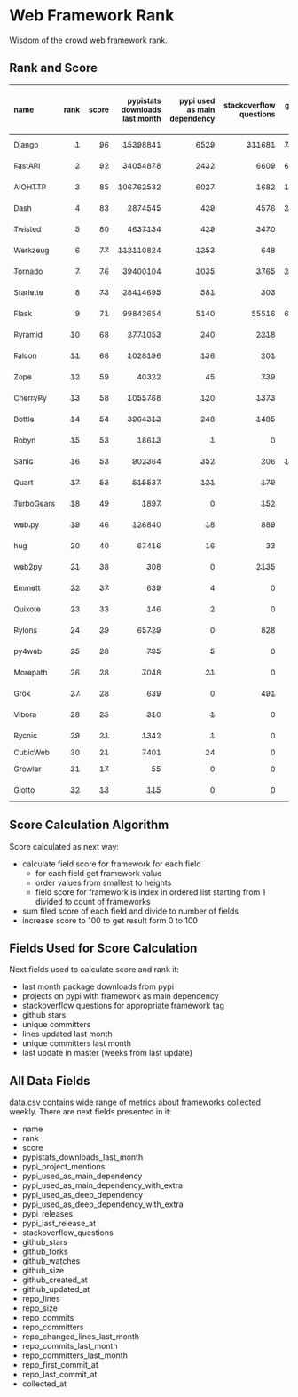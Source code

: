 # Web Framework Rank
Wisdom of the crowd web framework rank.

## Rank and Score
<sub>name</sub> | <sub>rank</sub> | <sub>score</sub> | <sub>pypistats downloads last month</sub> | <sub>pypi used as main dependency</sub> | <sub>stackoverflow questions</sub> | <sub>github stars</sub> | <sub>repo unique committers</sub> | <sub>repo changed lines last month</sub> | <sub>repo unique committers last month</sub> | <sub>repo last commit</sub>
:--- | ---: | ---: | ---: | ---: | ---: | ---: | ---: | ---: | ---: | ---:
[<sub>Django</sub>](https://github.com/django/django "first commit: 2005-07-13") | [<sub>1</sub>](# "  +0 last week") | [<sub>96</sub>](# "  -1 last week") | [<sub>15398841</sub>](# "  #7 in pypistats downloads last month +2.89% last week") | [<sub>6529</sub>](# "  #1 in pypi used as main dependency +0.48% last week") | [<sub>311681</sub>](# "  #1 in stackoverflow questions +0.03% last week") | [<sub>76242</sub>](# "  #1 in github stars +0.14% last week") | [<sub>3057</sub>](# "  #1 in repo unique committers +0.07% last week") | [<sub>4455</sub>](# "  #2 in repo changed lines last month -24.54% last week") | [<sub>32</sub>](# "  #1 in repo unique committers last month -21.95% last week") | [<sub>2024-03-22</sub>](# "▼ #2 in repo last commit 1 week ago")
[<sub>FastAPI</sub>](https://github.com/tiangolo/fastapi "first commit: 2018-12-05; uses: Starlette") | [<sub>2</sub>](# "  +0 last week") | [<sub>92</sub>](# "  -1 last week") | [<sub>34054878</sub>](# "  #5 in pypistats downloads last month -11.02% last week") | [<sub>2432</sub>](# "  #4 in pypi used as main dependency +1.0% last week") | [<sub>6609</sub>](# "  #3 in stackoverflow questions +0.56% last week") | [<sub>69669</sub>](# "  #2 in github stars +0.45% last week") | [<sub>615</sub>](# "  #4 in repo unique committers +0.16% last week") | [<sub>4001</sub>](# "▼ #4 in repo changed lines last month -0.45% last week") | [<sub>17</sub>](# "  #2 in repo unique committers last month +0.0% last week") | [<sub>2024-03-22</sub>](# "▼ #2 in repo last commit 1 week ago")
[<sub>AIOHTTP</sub>](https://github.com/aio-libs/aiohttp "first commit: 2013-10-01") | [<sub>3</sub>](# "  +0 last week") | [<sub>85</sub>](# "  -2 last week") | [<sub>106762532</sub>](# "  #2 in pypistats downloads last month +1.29% last week") | [<sub>6027</sub>](# "  #2 in pypi used as main dependency +0.47% last week") | [<sub>1682</sub>](# "  #9 in stackoverflow questions +0.12% last week") | [<sub>14469</sub>](# "  #7 in github stars +0.17% last week") | [<sub>744</sub>](# "  #3 in repo unique committers +0.0% last week") | [<sub>91</sub>](# "▼ #11 in repo changed lines last month -78.49% last week") | [<sub>3</sub>](# "▼ #8 in repo unique committers last month -40.0% last week") | [<sub>2024-03-22</sub>](# "▲ #2 in repo last commit 1 week ago")
[<sub>Dash</sub>](https://github.com/plotly/dash "first commit: 2015-04-10") | [<sub>4</sub>](# "  +0 last week") | [<sub>83</sub>](# "  +3 last week") | [<sub>2874545</sub>](# "▲ #10 in pypistats downloads last month -0.09% last week") | [<sub>429</sub>](# "  #8 in pypi used as main dependency +0.0% last week") | [<sub>4576</sub>](# "  #4 in stackoverflow questions -0.11% last week") | [<sub>20335</sub>](# "  #5 in github stars +0.26% last week") | [<sub>180</sub>](# "  #14 in repo unique committers +0.0% last week") | [<sub>15780</sub>](# "  #1 in repo changed lines last month -23.45% last week") | [<sub>8</sub>](# "▲ #3 in repo unique committers last month +14.29% last week") | [<sub>2024-03-21</sub>](# "▲ #2 in repo last commit 1 week ago")
[<sub>Twisted</sub>](https://github.com/twisted/twisted "first commit: 2001-07-09") | [<sub>5</sub>](# "  +0 last week") | [<sub>80</sub>](# "  +0 last week") | [<sub>4637134</sub>](# "  #8 in pypistats downloads last month +4.21% last week") | [<sub>429</sub>](# "  #8 in pypi used as main dependency +0.0% last week") | [<sub>3470</sub>](# "  #6 in stackoverflow questions -0.03% last week") | [<sub>5395</sub>](# "  #15 in github stars +0.2% last week") | [<sub>318</sub>](# "  #9 in repo unique committers +0.32% last week") | [<sub>4287</sub>](# "▲ #3 in repo changed lines last month +45.22% last week") | [<sub>8</sub>](# "  #3 in repo unique committers last month -11.11% last week") | [<sub>2024-03-20</sub>](# "▲ #2 in repo last commit 1 week ago")
[<sub>Werkzeug</sub>](https://github.com/pallets/werkzeug "first commit: 2007-05-04; used by: Flask and Quart") | [<sub>6</sub>](# "  +0 last week") | [<sub>77</sub>](# "  +0 last week") | [<sub>112110824</sub>](# "  #1 in pypistats downloads last month -0.15% last week") | [<sub>1253</sub>](# "  #5 in pypi used as main dependency +0.16% last week") | [<sub>648</sub>](# "  #15 in stackoverflow questions +0.0% last week") | [<sub>6528</sub>](# "  #12 in github stars +0.15% last week") | [<sub>498</sub>](# "  #5 in repo unique committers +0.0% last week") | [<sub>54</sub>](# "  #12 in repo changed lines last month +0.0% last week") | [<sub>5</sub>](# "  #5 in repo unique committers last month +0.0% last week") | [<sub>2024-03-05</sub>](# "▼ #10 in repo last commit 3 weeks ago")
[<sub>Tornado</sub>](https://github.com/tornadoweb/tornado "first commit: 2009-09-09") | [<sub>7</sub>](# "  +0 last week") | [<sub>76</sub>](# "  +0 last week") | [<sub>39400104</sub>](# "  #4 in pypistats downloads last month +1.1% last week") | [<sub>1035</sub>](# "  #6 in pypi used as main dependency +0.29% last week") | [<sub>3765</sub>](# "  #5 in stackoverflow questions -0.03% last week") | [<sub>21474</sub>](# "  #4 in github stars +0.02% last week") | [<sub>452</sub>](# "  #6 in repo unique committers +0.0% last week") | [<sub>2</sub>](# "▲ #16 in repo changed lines last month +0.0% last week") | [<sub>1</sub>](# "▼ #13 in repo unique committers last month +0.0% last week") | [<sub>2024-03-03</sub>](# "▼ #10 in repo last commit 3 weeks ago")
[<sub>Starlette</sub>](https://github.com/encode/starlette "first commit: 2018-06-25; used by: FastAPI") | [<sub>8</sub>](# "  +0 last week") | [<sub>73</sub>](# "  +0 last week") | [<sub>28414695</sub>](# "  #6 in pypistats downloads last month -1.4% last week") | [<sub>581</sub>](# "  #7 in pypi used as main dependency +0.52% last week") | [<sub>303</sub>](# "  #17 in stackoverflow questions +0.33% last week") | [<sub>9319</sub>](# "  #9 in github stars +0.37% last week") | [<sub>275</sub>](# "  #11 in repo unique committers +0.0% last week") | [<sub>267</sub>](# "  #8 in repo changed lines last month +0.0% last week") | [<sub>4</sub>](# "▲ #7 in repo unique committers last month +0.0% last week") | [<sub>2024-03-05</sub>](# "▼ #10 in repo last commit 3 weeks ago")
[<sub>Flask</sub>](https://github.com/pallets/flask "first commit: 2010-04-06; uses: Werkzeug") | [<sub>9</sub>](# "  +0 last week") | [<sub>71</sub>](# "  +1 last week") | [<sub>99843654</sub>](# "  #3 in pypistats downloads last month +2.22% last week") | [<sub>5140</sub>](# "  #3 in pypi used as main dependency +0.37% last week") | [<sub>55516</sub>](# "  #2 in stackoverflow questions +0.06% last week") | [<sub>66056</sub>](# "  #3 in github stars +0.09% last week") | [<sub>846</sub>](# "  #2 in repo unique committers +0.0% last week") | [<sub>0</sub>](# "▲ #18 in repo changed lines last month +100% last week") | [<sub>0</sub>](# "▲ #18 in repo unique committers last month +100% last week") | [<sub>2024-02-12</sub>](# "  #20 in repo last commit 6 weeks ago")
[<sub>Pyramid</sub>](https://github.com/Pylons/pyramid "first commit: 2008-07-04; used by: CubicWeb") | [<sub>10</sub>](# "  +0 last week") | [<sub>68</sub>](# "  -1 last week") | [<sub>2771053</sub>](# "▼ #11 in pypistats downloads last month -3.77% last week") | [<sub>240</sub>](# "  #12 in pypi used as main dependency +0.0% last week") | [<sub>2218</sub>](# "  #7 in stackoverflow questions +0.05% last week") | [<sub>3895</sub>](# "  #16 in github stars +0.03% last week") | [<sub>367</sub>](# "  #8 in repo unique committers +0.0% last week") | [<sub>12</sub>](# "▲ #13 in repo changed lines last month +0.0% last week") | [<sub>2</sub>](# "  #10 in repo unique committers last month +0.0% last week") | [<sub>2024-03-03</sub>](# "▼ #10 in repo last commit 3 weeks ago")
[<sub>Falcon</sub>](https://github.com/falconry/falcon "first commit: 2012-12-06; used by: hug") | [<sub>11</sub>](# "  +0 last week") | [<sub>68</sub>](# "  +6 last week") | [<sub>1028196</sub>](# "  #13 in pypistats downloads last month -2.35% last week") | [<sub>136</sub>](# "  #13 in pypi used as main dependency +0.0% last week") | [<sub>201</sub>](# "  #19 in stackoverflow questions +0.0% last week") | [<sub>9367</sub>](# "  #8 in github stars +0.09% last week") | [<sub>209</sub>](# "  #13 in repo unique committers +0.0% last week") | [<sub>104</sub>](# "▲ #9 in repo changed lines last month +316.0% last week") | [<sub>2</sub>](# "▲ #10 in repo unique committers last month +100.0% last week") | [<sub>2024-03-21</sub>](# "▲ #2 in repo last commit 1 week ago")
[<sub>Zope</sub>](https://github.com/zopefoundation/Zope "first commit: 1996-06-17") | [<sub>12</sub>](# "  +0 last week") | [<sub>59</sub>](# "  -1 last week") | [<sub>40322</sub>](# "  #19 in pypistats downloads last month +7.8% last week") | [<sub>45</sub>](# "  #16 in pypi used as main dependency +0.0% last week") | [<sub>739</sub>](# "  #14 in stackoverflow questions +0.0% last week") | [<sub>342</sub>](# "  #25 in github stars +0.0% last week") | [<sub>177</sub>](# "  #15 in repo unique committers +0.0% last week") | [<sub>889</sub>](# "  #6 in repo changed lines last month -1.11% last week") | [<sub>3</sub>](# "▲ #8 in repo unique committers last month +0.0% last week") | [<sub>2024-03-14</sub>](# "▼ #9 in repo last commit 2 weeks ago")
[<sub>CherryPy</sub>](https://github.com/cherrypy/cherrypy "first commit: 2004-11-20") | [<sub>13</sub>](# "  +0 last week") | [<sub>58</sub>](# "  +0 last week") | [<sub>1055768</sub>](# "  #12 in pypistats downloads last month -0.18% last week") | [<sub>120</sub>](# "  #15 in pypi used as main dependency +0.84% last week") | [<sub>1373</sub>](# "  #11 in stackoverflow questions +0.0% last week") | [<sub>1775</sub>](# "  #20 in github stars +0.23% last week") | [<sub>151</sub>](# "  #16 in repo unique committers +0.0% last week") | [<sub>8</sub>](# "▲ #15 in repo changed lines last month +0.0% last week") | [<sub>2</sub>](# "  #10 in repo unique committers last month +0.0% last week") | [<sub>2024-02-25</sub>](# "  #15 in repo last commit 4 weeks ago")
[<sub>Bottle</sub>](https://github.com/bottlepy/bottle "first commit: 2009-06-30") | [<sub>14</sub>](# "▲ +1 last week") | [<sub>54</sub>](# "▲ +1 last week") | [<sub>3964313</sub>](# "  #9 in pypistats downloads last month +3.99% last week") | [<sub>248</sub>](# "  #11 in pypi used as main dependency +0.4% last week") | [<sub>1485</sub>](# "  #10 in stackoverflow questions +0.0% last week") | [<sub>8263</sub>](# "  #10 in github stars +0.08% last week") | [<sub>232</sub>](# "  #12 in repo unique committers +0.0% last week") | [<sub>0</sub>](# "▲ #18 in repo changed lines last month +100% last week") | [<sub>0</sub>](# "▲ #18 in repo unique committers last month +100% last week") | [<sub>2024-01-03</sub>](# "  #23 in repo last commit 12 weeks ago")
[<sub>Robyn</sub>](https://github.com/sansyrox/robyn "first commit: 2021-05-22") | [<sub>15</sub>](# "▲ +1 last week") | [<sub>53</sub>](# "▲ +0 last week") | [<sub>18613</sub>](# "  #20 in pypistats downloads last month -47.35% last week") | [<sub>1</sub>](# "  #24 in pypi used as main dependency +0.0% last week") | [<sub>0</sub>](# "  #23 in stackoverflow questions +100% last week") | [<sub>3315</sub>](# "  #17 in github stars +0.18% last week") | [<sub>62</sub>](# "  #21 in repo unique committers +0.0% last week") | [<sub>398</sub>](# "▲ #7 in repo changed lines last month +255.36% last week") | [<sub>5</sub>](# "  #5 in repo unique committers last month +0.0% last week") | [<sub>2024-03-22</sub>](# "▼ #2 in repo last commit 1 week ago")
[<sub>Sanic</sub>](https://github.com/sanic-org/sanic "first commit: 2016-05-26") | [<sub>16</sub>](# "▲ +2 last week") | [<sub>53</sub>](# "▲ +1 last week") | [<sub>902364</sub>](# "  #14 in pypistats downloads last month +5.61% last week") | [<sub>352</sub>](# "  #10 in pypi used as main dependency +0.28% last week") | [<sub>206</sub>](# "  #18 in stackoverflow questions +0.0% last week") | [<sub>17662</sub>](# "  #6 in github stars +0.1% last week") | [<sub>374</sub>](# "  #7 in repo unique committers +0.0% last week") | [<sub>0</sub>](# "▲ #18 in repo changed lines last month +100% last week") | [<sub>0</sub>](# "▲ #18 in repo unique committers last month +100% last week") | [<sub>2024-01-01</sub>](# "  #23 in repo last commit 12 weeks ago")
[<sub>Quart</sub>](https://github.com/pallets/quart "first commit: 2017-05-14; uses: Werkzeug") | [<sub>17</sub>](# "  +0 last week") | [<sub>53</sub>](# "  +0 last week") | [<sub>515537</sub>](# "  #15 in pypistats downloads last month +3.99% last week") | [<sub>121</sub>](# "  #14 in pypi used as main dependency +0.0% last week") | [<sub>179</sub>](# "  #20 in stackoverflow questions +0.56% last week") | [<sub>2560</sub>](# "  #18 in github stars +0.63% last week") | [<sub>104</sub>](# "  #18 in repo unique committers +0.0% last week") | [<sub>2</sub>](# "▲ #16 in repo changed lines last month +0.0% last week") | [<sub>1</sub>](# "▼ #13 in repo unique committers last month +0.0% last week") | [<sub>2024-03-06</sub>](# "▼ #10 in repo last commit 3 weeks ago")
[<sub>TurboGears</sub>](https://github.com/TurboGears/tg2 "first commit: 2007-06-27") | [<sub>18</sub>](# "▲ +1 last week") | [<sub>49</sub>](# "▲ +2 last week") | [<sub>1897</sub>](# "  #23 in pypistats downloads last month -10.69% last week") | [<sub>0</sub>](# "  #27 in pypi used as main dependency +100% last week") | [<sub>152</sub>](# "  #21 in stackoverflow questions +0.0% last week") | [<sub>797</sub>](# "  #22 in github stars +0.0% last week") | [<sub>38</sub>](# "  #23 in repo unique committers +0.0% last week") | [<sub>1069</sub>](# "  #5 in repo changed lines last month +5.53% last week") | [<sub>1</sub>](# "▼ #13 in repo unique committers last month +0.0% last week") | [<sub>2024-03-23</sub>](# "▲ #1 in repo last commit 1 week ago")
[<sub>web.py</sub>](https://github.com/webpy/webpy "first commit: 1970-01-01") | [<sub>19</sub>](# "▼ -5 last week") | [<sub>46</sub>](# "▼ -9 last week") | [<sub>126840</sub>](# "  #16 in pypistats downloads last month -5.53% last week") | [<sub>18</sub>](# "  #19 in pypi used as main dependency +0.0% last week") | [<sub>889</sub>](# "  #12 in stackoverflow questions +0.0% last week") | [<sub>5866</sub>](# "  #13 in github stars +0.0% last week") | [<sub>96</sub>](# "  #19 in repo unique committers +0.0% last week") | [<sub>0</sub>](# "▼ #18 in repo changed lines last month -100.0% last week") | [<sub>0</sub>](# "▼ #18 in repo unique committers last month -100.0% last week") | [<sub>2024-02-21</sub>](# "  #18 in repo last commit 5 weeks ago")
[<sub>hug</sub>](https://github.com/hugapi/hug "first commit: 2015-07-17; uses: Falcon") | [<sub>20</sub>](# "  +0 last week") | [<sub>40</sub>](# "  +1 last week") | [<sub>67416</sub>](# "  #17 in pypistats downloads last month +7.26% last week") | [<sub>16</sub>](# "  #20 in pypi used as main dependency +0.0% last week") | [<sub>33</sub>](# "  #22 in stackoverflow questions +0.0% last week") | [<sub>6812</sub>](# "  #11 in github stars +0.04% last week") | [<sub>125</sub>](# "  #17 in repo unique committers +0.0% last week") | [<sub>0</sub>](# "▲ #18 in repo changed lines last month +100% last week") | [<sub>0</sub>](# "▲ #18 in repo unique committers last month +100% last week") | [<sub>2023-06-30</sub>](# "  #25 in repo last commit 39 weeks ago")
[<sub>web2py</sub>](https://github.com/web2py/web2py "first commit: 2011-11-23") | [<sub>21</sub>](# "  +0 last week") | [<sub>38</sub>](# "  +1 last week") | [<sub>308</sub>](# "▼ #29 in pypistats downloads last month -3.14% last week") | [<sub>0</sub>](# "  #27 in pypi used as main dependency +100% last week") | [<sub>2135</sub>](# "  #8 in stackoverflow questions +0.0% last week") | [<sub>2075</sub>](# "  #19 in github stars +0.05% last week") | [<sub>276</sub>](# "  #10 in repo unique committers +0.0% last week") | [<sub>0</sub>](# "▲ #18 in repo changed lines last month +100% last week") | [<sub>0</sub>](# "▲ #18 in repo unique committers last month +100% last week") | [<sub>2024-01-16</sub>](# "  #22 in repo last commit 10 weeks ago")
[<sub>Emmett</sub>](https://github.com/emmett-framework/emmett "first commit: 2014-10-22") | [<sub>22</sub>](# "  +0 last week") | [<sub>37</sub>](# "  +0 last week") | [<sub>639</sub>](# "  #26 in pypistats downloads last month -11.37% last week") | [<sub>4</sub>](# "  #22 in pypi used as main dependency +0.0% last week") | [<sub>0</sub>](# "  #23 in stackoverflow questions +100% last week") | [<sub>940</sub>](# "  #21 in github stars +0.21% last week") | [<sub>26</sub>](# "  #27 in repo unique committers +0.0% last week") | [<sub>10</sub>](# "▲ #14 in repo changed lines last month +0.0% last week") | [<sub>1</sub>](# "▼ #13 in repo unique committers last month +0.0% last week") | [<sub>2024-02-27</sub>](# "  #15 in repo last commit 4 weeks ago")
[<sub>Quixote</sub>](https://github.com/nascheme/quixote "first commit: 2006-03-16") | [<sub>23</sub>](# "▲ +1 last week") | [<sub>33</sub>](# "▲ +1 last week") | [<sub>146</sub>](# "  #30 in pypistats downloads last month -12.05% last week") | [<sub>2</sub>](# "  #23 in pypi used as main dependency +0.0% last week") | [<sub>0</sub>](# "  #23 in stackoverflow questions +100% last week") | [<sub>82</sub>](# "  #29 in github stars +0.0% last week") | [<sub>6</sub>](# "  #29 in repo unique committers +0.0% last week") | [<sub>99</sub>](# "▲ #10 in repo changed lines last month +0.0% last week") | [<sub>1</sub>](# "▼ #13 in repo unique committers last month +0.0% last week") | [<sub>2024-03-01</sub>](# "  #15 in repo last commit 4 weeks ago")
[<sub>Pylons</sub>](https://github.com/Pylons/pylons "first commit: 2006-02-18") | [<sub>24</sub>](# "▲ +1 last week") | [<sub>29</sub>](# "▲ +1 last week") | [<sub>65729</sub>](# "  #18 in pypistats downloads last month +5.71% last week") | [<sub>0</sub>](# "  #27 in pypi used as main dependency +100% last week") | [<sub>828</sub>](# "  #13 in stackoverflow questions +0.0% last week") | [<sub>231</sub>](# "  #26 in github stars +0.0% last week") | [<sub>36</sub>](# "  #24 in repo unique committers +0.0% last week") | [<sub>0</sub>](# "▲ #18 in repo changed lines last month +100% last week") | [<sub>0</sub>](# "▲ #18 in repo unique committers last month +100% last week") | [<sub>2018-01-12</sub>](# "  #30 in repo last commit 324 weeks ago")
[<sub>py4web</sub>](https://github.com/web2py/py4web "first commit: 2019-03-25") | [<sub>25</sub>](# "▲ +1 last week") | [<sub>28</sub>](# "▲ +0 last week") | [<sub>795</sub>](# "  #25 in pypistats downloads last month -8.41% last week") | [<sub>5</sub>](# "  #21 in pypi used as main dependency +0.0% last week") | [<sub>0</sub>](# "  #23 in stackoverflow questions +100% last week") | [<sub>219</sub>](# "  #27 in github stars +0.46% last week") | [<sub>72</sub>](# "  #20 in repo unique committers +0.0% last week") | [<sub>0</sub>](# "▲ #18 in repo changed lines last month +100% last week") | [<sub>0</sub>](# "▲ #18 in repo unique committers last month +100% last week") | [<sub>2024-01-21</sub>](# "  #21 in repo last commit 9 weeks ago")
[<sub>Morepath</sub>](https://github.com/morepath/morepath "first commit: 2013-07-17") | [<sub>26</sub>](# "▲ +1 last week") | [<sub>28</sub>](# "▲ +1 last week") | [<sub>7048</sub>](# "  #22 in pypistats downloads last month +11.94% last week") | [<sub>21</sub>](# "  #18 in pypi used as main dependency +0.0% last week") | [<sub>0</sub>](# "  #23 in stackoverflow questions +100% last week") | [<sub>396</sub>](# "  #24 in github stars +0.0% last week") | [<sub>28</sub>](# "  #25 in repo unique committers +0.0% last week") | [<sub>0</sub>](# "▲ #18 in repo changed lines last month +100% last week") | [<sub>0</sub>](# "▲ #18 in repo unique committers last month +100% last week") | [<sub>2022-05-29</sub>](# "  #26 in repo last commit 95 weeks ago")
[<sub>Grok</sub>](https://github.com/zopefoundation/grok "first commit: 2006-10-14") | [<sub>27</sub>](# "▼ -4 last week") | [<sub>28</sub>](# "▼ -6 last week") | [<sub>639</sub>](# "▲ #26 in pypistats downloads last month +30.94% last week") | [<sub>0</sub>](# "  #27 in pypi used as main dependency +100% last week") | [<sub>491</sub>](# "  #16 in stackoverflow questions +0.0% last week") | [<sub>25</sub>](# "  #31 in github stars +0.0% last week") | [<sub>45</sub>](# "  #22 in repo unique committers +0.0% last week") | [<sub>0</sub>](# "▼ #18 in repo changed lines last month -100.0% last week") | [<sub>0</sub>](# "▼ #18 in repo unique committers last month -100.0% last week") | [<sub>2024-02-21</sub>](# "  #18 in repo last commit 5 weeks ago")
[<sub>Vibora</sub>](https://github.com/vibora-io/vibora "first commit: 2018-06-13") | [<sub>28</sub>](# "  +0 last week") | [<sub>25</sub>](# "  +1 last week") | [<sub>310</sub>](# "▲ #28 in pypistats downloads last month +1.64% last week") | [<sub>1</sub>](# "  #24 in pypi used as main dependency +0.0% last week") | [<sub>0</sub>](# "  #23 in stackoverflow questions +100% last week") | [<sub>5684</sub>](# "  #14 in github stars +0.02% last week") | [<sub>27</sub>](# "  #26 in repo unique committers +0.0% last week") | [<sub>0</sub>](# "▲ #18 in repo changed lines last month +100% last week") | [<sub>0</sub>](# "▲ #18 in repo unique committers last month +100% last week") | [<sub>2019-02-11</sub>](# "  #29 in repo last commit 267 weeks ago")
[<sub>Pycnic</sub>](https://github.com/nullism/pycnic "first commit: 2015-11-04") | [<sub>29</sub>](# "  +0 last week") | [<sub>21</sub>](# "  +0 last week") | [<sub>1342</sub>](# "  #24 in pypistats downloads last month -13.97% last week") | [<sub>1</sub>](# "  #24 in pypi used as main dependency +0.0% last week") | [<sub>0</sub>](# "  #23 in stackoverflow questions +100% last week") | [<sub>159</sub>](# "  #28 in github stars +0.0% last week") | [<sub>11</sub>](# "  #28 in repo unique committers +0.0% last week") | [<sub>0</sub>](# "▲ #18 in repo changed lines last month +100% last week") | [<sub>0</sub>](# "▲ #18 in repo unique committers last month +100% last week") | [<sub>2022-04-05</sub>](# "  #27 in repo last commit 103 weeks ago")
[<sub>CubicWeb</sub>](https://forge.extranet.logilab.fr/cubicweb/cubicweb "uses: Pyramid") | [<sub>30</sub>](# "  +0 last week") | [<sub>21</sub>](# "  +1 last week") | [<sub>7401</sub>](# "  #21 in pypistats downloads last month -9.26% last week") | [<sub>24</sub>](# "  #17 in pypi used as main dependency +0.0% last week") | [<sub>0</sub>](# "  #23 in stackoverflow questions +100% last week") | [<sub>0</sub>](# "  #32 in github stars +100% last week") | [<sub>0</sub>](# "  #32 in repo unique committers +100% last week") | [<sub>0</sub>](# "▲ #18 in repo changed lines last month +100% last week") | [<sub>0</sub>](# "▲ #18 in repo unique committers last month +100% last week") | [<sub></sub>](# "  #31 in repo last commit")
[<sub>Growler</sub>](https://github.com/pyGrowler/Growler "first commit: 2014-08-17") | [<sub>31</sub>](# "  +0 last week") | [<sub>17</sub>](# "  +0 last week") | [<sub>55</sub>](# "  #32 in pypistats downloads last month +44.74% last week") | [<sub>0</sub>](# "  #27 in pypi used as main dependency +100% last week") | [<sub>0</sub>](# "  #23 in stackoverflow questions +100% last week") | [<sub>688</sub>](# "  #23 in github stars +0.0% last week") | [<sub>6</sub>](# "  #29 in repo unique committers +0.0% last week") | [<sub>0</sub>](# "▲ #18 in repo changed lines last month +100% last week") | [<sub>0</sub>](# "▲ #18 in repo unique committers last month +100% last week") | [<sub>2020-03-08</sub>](# "  #28 in repo last commit 211 weeks ago")
[<sub>Giotto</sub>](https://github.com/priestc/giotto "first commit: 2012-02-26") | [<sub>32</sub>](# "  +0 last week") | [<sub>13</sub>](# "  +1 last week") | [<sub>115</sub>](# "  #31 in pypistats downloads last month +47.44% last week") | [<sub>0</sub>](# "  #27 in pypi used as main dependency +100% last week") | [<sub>0</sub>](# "  #23 in stackoverflow questions +100% last week") | [<sub>59</sub>](# "  #30 in github stars +0.0% last week") | [<sub>3</sub>](# "  #31 in repo unique committers +0.0% last week") | [<sub>0</sub>](# "▲ #18 in repo changed lines last month +100% last week") | [<sub>0</sub>](# "▲ #18 in repo unique committers last month +100% last week") | [<sub>2013-10-07</sub>](# "  #31 in repo last commit 546 weeks ago")

## Score Calculation Algorithm
Score calculated as next way:
- calculate field score for framework for each field
  - for each field get framework value
  - order values from smallest to heights
  - field score for framework is index in ordered list starting from 1 divided to count of frameworks
- sum filed score of each field and divide to number of fields
- increase score to 100 to get result form 0 to 100

## Fields Used for Score Calculation
Next fields used to calculate score and rank it:
- last month package downloads from pypi
- projects on pypi with framework as main dependency
- stackoverflow questions for appropriate framework tag
- github stars
- unique committers
- lines updated last month
- unique committers last month
- last update in master (weeks from last update)

## All Data Fields
[data.csv](data.csv) contains wide range of metrics about frameworks collected weekly.
There are next fields presented in it: 

- name
- rank
- score
- pypistats_downloads_last_month
- pypi_project_mentions
- pypi_used_as_main_dependency
- pypi_used_as_main_dependency_with_extra
- pypi_used_as_deep_dependency
- pypi_used_as_deep_dependency_with_extra
- pypi_releases
- pypi_last_release_at
- stackoverflow_questions
- github_stars
- github_forks
- github_watches
- github_size
- github_created_at
- github_updated_at
- repo_lines
- repo_size
- repo_commits
- repo_committers
- repo_changed_lines_last_month
- repo_commits_last_month
- repo_committers_last_month
- repo_first_commit_at
- repo_last_commit_at
- collected_at
